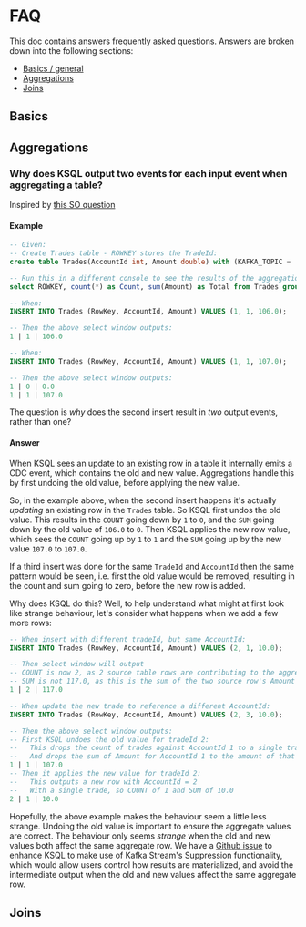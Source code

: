 # FAQ
This doc contains answers frequently asked questions. Answers are broken down into the following sections:

* [Basics / general](#basics)
* [Aggregations](#aggregations)
* [Joins](#joins)

## Basics



## Aggregations

### Why does KSQL output two events for each input event when aggregating a table?

Inspired by [this SO question](https://stackoverflow.com/questions/58358784/ksql-query-returning-unexpected-values-in-simple-aggregation)

#### Example

```sql
-- Given:
-- Create Trades table - ROWKEY stores the TradeId:
create table Trades(AccountId int, Amount double) with (KAFKA_TOPIC = 'TradeHistory', VALUE_FORMAT = 'JSON');

-- Run this in a different console to see the results of the aggregation:
select ROWKEY, count(*) as Count, sum(Amount) as Total from Trades group by AccountId;

-- When:
INSERT INTO Trades (RowKey, AccountId, Amount) VALUES (1, 1, 106.0);

-- Then the above select window outputs:
1 | 1 | 106.0 

-- When:
INSERT INTO Trades (RowKey, AccountId, Amount) VALUES (1, 1, 107.0);

-- Then the above select window outputs:
1 | 0 | 0.0
1 | 1 | 107.0
```

The question is _why_ does the second insert result in _two_ output events, rather than one?

#### Answer

When KSQL sees an update to an existing row in a table it internally emits a CDC event, which contains the old and new value. 
Aggregations handle this by first undoing the old value, before applying the new value. 

So, in the example above, when the second insert happens it's actually _updating_ an existing row in the `Trades` table. 
So KSQL first undos the old value. This results in the `COUNT` going down by `1` to `0`, and the `SUM` going down by the old value of `106.0` to `0`. 
Then KSQL applies the new row value, which sees the `COUNT` going up by `1` to `1` and the `SUM` going up by the new value `107.0` to `107.0`.

If a third insert was done for the same `TradeId` and `AccountId` then the same pattern would be seen, i.e. first the old value would be removed,
resulting in the count and sum going to zero, before the new row is added.

Why does KSQL do this? Well, to help understand what might at first look like strange behaviour, let's consider what happens when we add a few more rows:

```sql
-- When insert with different tradeId, but same AccountId:
INSERT INTO Trades (RowKey, AccountId, Amount) VALUES (2, 1, 10.0);

-- Then select window will output
-- COUNT is now 2, as 2 source table rows are contributing to the aggregate
-- SUM is not 117.0, as this is the sum of the two source row's Amount 
1 | 2 | 117.0 

-- When update the new trade to reference a different AccountId:
INSERT INTO Trades (RowKey, AccountId, Amount) VALUES (2, 3, 10.0);

-- Then the above select window outputs:
-- First KSQL undoes the old value for tradeId 2:
--   This drops the count of trades against AccountId 1 to a single trade
--   And drops the sum of Amount for AccountId 1 to the amount of that single trade
1 | 1 | 107.0
-- Then it applies the new value for tradeId 2:
--   This outputs a new row with AccountId = 2
--   With a single trade, so COUNT of 1 and SUM of 10.0
2 | 1 | 10.0
```

Hopefully, the above example makes the behaviour seem a little less strange. 
Undoing the old value is important to ensure the aggregate values are correct.
The behaviour only seems _strange_ when the old and new values both affect the same aggregate row. 
We have a [Github issue](https://github.com/confluentinc/ksql/issues/3560) to enhance KSQL to make use of Kafka Stream's Suppression functionality, 
which would allow users control how results are materialized, and avoid the intermediate output when the old and new values affect the same aggregate row.

## Joins